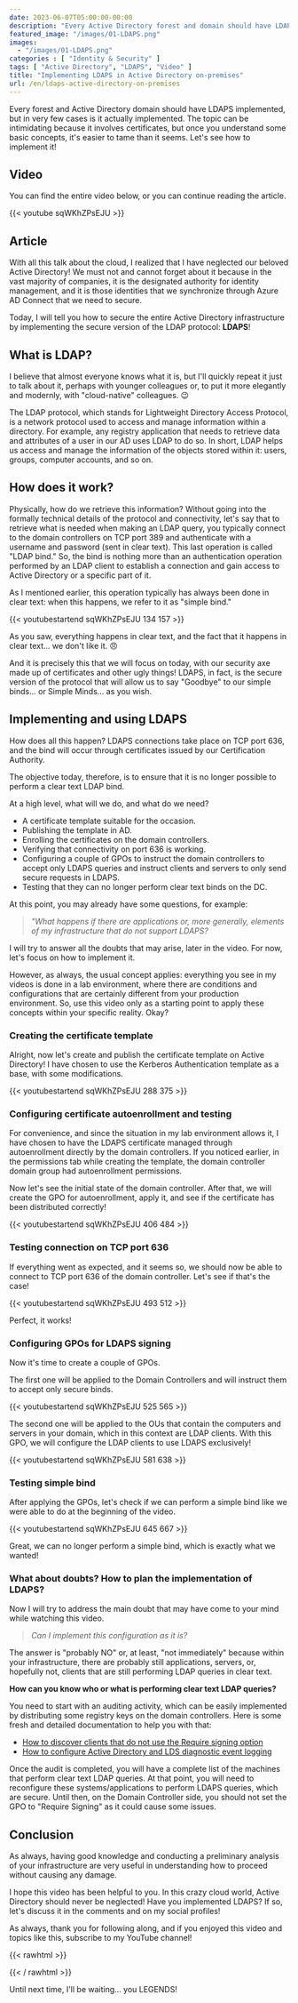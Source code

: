 ```yaml
---
date: 2023-06-07T05:00:00-00:00
description: "Every Active Directory forest and domain should have LDAPS implemented, but in very few cases it is actually done. The topic can be intimidating because it involves certificates, but once you understand some basic concepts, it's easier to tame than it seems. Let's see how to implement it!"
featured_image: "/images/01-LDAPS.png"
images:
  - "/images/01-LDAPS.png"
categories : [ "Identity & Security" ]
tags: [ "Active Directory", "LDAPS", "Video" ]
title: "Implementing LDAPS in Active Directory on-premises"
url: /en/ldaps-active-directory-on-premises
---
```

Every forest and Active Directory domain should have LDAPS implemented, but in very few cases is it actually implemented. The topic can be intimidating because it involves certificates, but once you understand some basic concepts, it's easier to tame than it seems. Let's see how to implement it!

## Video
You can find the entire video below, or you can continue reading the article.

{{< youtube sqWKhZPsEJU >}}

## Article
With all this talk about the cloud, I realized that I have neglected our beloved Active Directory! We must not and cannot forget about it because in the vast majority of companies, it is the designated authority for identity management, and it is those identities that we synchronize through Azure AD Connect that we need to secure.

Today, I will tell you how to secure the entire Active Directory infrastructure by implementing the secure version of the LDAP protocol: **LDAPS**!

## What is LDAP?
I believe that almost everyone knows what it is, but I'll quickly repeat it just to talk about it, perhaps with younger colleagues or, to put it more elegantly and modernly, with "cloud-native" colleagues. 😉

The LDAP protocol, which stands for Lightweight Directory Access Protocol, is a network protocol used to access and manage information within a directory. For example, any registry application that needs to retrieve data and attributes of a user in our AD uses LDAP to do so. In short, LDAP helps us access and manage the information of the objects stored within it: users, groups, computer accounts, and so on.

## How does it work?
Physically, how do we retrieve this information? Without going into the formally technical details of the protocol and connectivity, let's say that to retrieve what is needed when making an LDAP query, you typically connect to the domain controllers on TCP port 389 and authenticate with a username and password (sent in clear text).
This last operation is called "LDAP bind." So, the bind is nothing more than an authentication operation performed by an LDAP client to establish a connection and gain access to Active Directory or a specific part of it.

As I mentioned earlier, this operation typically has always been done in clear text: when this happens, we refer to it as "simple bind."

{{< youtubestartend sqWKhZPsEJU 134 157 >}}

As you saw, everything happens in clear text, and the fact that it happens in clear text... we don't like it. 😠

And it is precisely this that we will focus on today, with our security axe made up of certificates and other ugly things! LDAPS, in fact, is the secure version of the protocol that will allow us to say "Goodbye" to our simple binds... or Simple Minds... as you wish.

## Implementing and using LDAPS
How does all this happen? LDAPS connections take place on TCP port 636, and the bind will occur through certificates issued by our Certification Authority.

The objective today, therefore, is to ensure that it is no longer possible to perform a clear text LDAP bind.

At a high level, what will we do, and what do we need?
- A certificate template suitable for the occasion.
- Publishing the template in AD.
- Enrolling the certificates on the domain controllers.
- Verifying that connectivity on port 636 is working.
- Configuring a couple of GPOs to instruct the domain controllers to accept only LDAPS queries and instruct clients and servers to only send secure requests in LDAPS.
- Testing that they can no longer perform clear text binds on the DC.

At this point, you may already have some questions, for example:

> *"What happens if there are applications or, more generally, elements of my infrastructure that do not support LDAPS?*

I will try to answer all the doubts that may arise, later in the video. For now, let's focus on how to implement it.

However, as always, the usual concept applies: everything you see in my videos is done in a lab environment, where there are conditions and configurations that are certainly different from your production environment. So, use this video only as a starting point to apply these concepts within your specific reality. Okay?

### Creating the certificate template
Alright, now let's create and publish the certificate template on Active Directory! I have chosen to use the Kerberos Authentication template as a base, with some modifications.

{{< youtubestartend sqWKhZPsEJU 288 375 >}}

### Configuring certificate autoenrollment and testing
For convenience, and since the situation in my lab environment allows it, I have chosen to have the LDAPS certificate managed through autoenrollment directly by the domain controllers. If you noticed earlier, in the permissions tab while creating the template, the domain controller domain group had autoenrollment permissions.

Now let's see the initial state of the domain controller. After that, we will create the GPO for autoenrollment, apply it, and see if the certificate has been distributed correctly!

{{< youtubestartend sqWKhZPsEJU 406 484 >}}

### Testing connection on TCP port 636
If everything went as expected, and it seems so, we should now be able to connect to TCP port 636 of the domain controller. Let's see if that's the case!

{{< youtubestartend sqWKhZPsEJU 493 512 >}}

Perfect, it works!

### Configuring GPOs for LDAPS signing
Now it's time to create a couple of GPOs.

The first one will be applied to the Domain Controllers and will instruct them to accept only secure binds.

{{< youtubestartend sqWKhZPsEJU 525 565 >}}

The second one will be applied to the OUs that contain the computers and servers in your domain, which in this context are LDAP clients. With this GPO, we will configure the LDAP clients to use LDAPS exclusively!

{{< youtubestartend sqWKhZPsEJU 581 638 >}}

### Testing simple bind
After applying the GPOs, let's check if we can perform a simple bind like we were able to do at the beginning of the video.

{{< youtubestartend sqWKhZPsEJU 645 667 >}}

Great, we can no longer perform a simple bind, which is exactly what we wanted!

### What about doubts? How to plan the implementation of LDAPS?
Now I will try to address the main doubt that may have come to your mind while watching this video.

> *Can I implement this configuration as it is?*

The answer is "probably NO" or, at least, "not immediately" because within your infrastructure, there are probably still applications, servers, or, hopefully not, clients that are still performing LDAP queries in clear text.

**How can you know who or what is performing clear text LDAP queries?**

You need to start with an auditing activity, which can be easily implemented by distributing some registry keys on the domain controllers. Here is some fresh and detailed documentation to help you with that:
- [How to discover clients that do not use the Require signing option](https://learn.microsoft.com/en-us/troubleshoot/windows-server/identity/enable-ldap-signing-in-windows-server#how-to-discover-clients-that-do-not-use-the-require-signing-option)
- [How to configure Active Directory and LDS diagnostic event logging](https://learn.microsoft.com/en-GB/troubleshoot/windows-server/identity/configure-ad-and-lds-event-logging)

Once the audit is completed, you will have a complete list of the machines that perform clear text LDAP queries. At that point, you will need to reconfigure these systems/applications to perform LDAPS queries, which are secure. Until then, on the Domain Controller side, you should not set the GPO to "Require Signing" as it could cause some issues.

## Conclusion

As always, having good knowledge and conducting a preliminary analysis of your infrastructure are very useful in understanding how to proceed without causing any damage.

I hope this video has been helpful to you. In this crazy cloud world, Active Directory should never be neglected!
Have you implemented LDAPS? If so, let's discuss it in the comments and on my social profiles!

As always, thank you for following along, and if you enjoyed this video and topics like this, subscribe to my YouTube channel!

{{< rawhtml >}}
  <script src="https://apis.google.com/js/platform.js"></script>
  <div class="g-ytsubscribe" data-channelid="UCDNe_oC28ozt_LJ-8kWQbEA" data-layout="full" data-count="hidden"></div>
{{< / rawhtml >}}

Until next time, I'll be waiting... you LEGENDS!